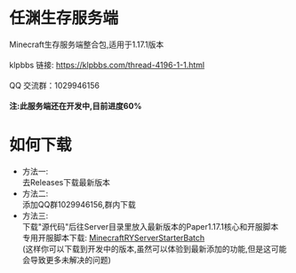 # 任渊生存服务端
Minecraft生存服务端整合包,适用于1.17.1版本<br>
<br>
klpbbs 链接: https://klpbbs.com/thread-4196-1-1.html<br>
<br>
QQ 交流群：1029946156<br>
<br>
**注:此服务端还在开发中,目前进度60%**
# 如何下载
* 方法一:<br>
去Releases下载最新版本
* 方法二:<br>
添加QQ群1029946156,群内下载
* 方法三:<br>
下载"源代码"后往Server目录里放入最新版本的Paper1.17.1核心和开服脚本<br>
专用开服脚本下载: [MinecraftRYServerStarterBatch](https://github.com/lRENyaaa/MinecraftRYServerStarterBatch)<br>
(这样你可以下载到开发中的版本,虽然可以体验到最新添加的功能,但是这可能会导致更多未解决的问题)<br>
